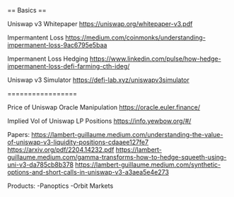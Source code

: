 == Basics == 

Uniswap v3 Whitepaper
https://uniswap.org/whitepaper-v3.pdf

Impermantent Loss
https://medium.com/coinmonks/understanding-impermanent-loss-9ac6795e5baa

Impermanent Loss Hedging
https://www.linkedin.com/pulse/how-hedge-impermanent-loss-defi-farming-cth-ideg/

Uniswap v3 Simulator
https://defi-lab.xyz/uniswapv3simulator


=================

Price of Uniswap Oracle Manipulation
https://oracle.euler.finance/

Implied Vol of Uniswap LP Positions
https://info.yewbow.org/#/

Papers:
https://lambert-guillaume.medium.com/understanding-the-value-of-uniswap-v3-liquidity-positions-cdaaee127fe7
https://arxiv.org/pdf/2204.14232.pdf
https://lambert-guillaume.medium.com/gamma-transforms-how-to-hedge-squeeth-using-uni-v3-da785cb8b378
https://lambert-guillaume.medium.com/synthetic-options-and-short-calls-in-uniswap-v3-a3aea5e4e273

Products:
-Panoptics
-Orbit Markets
